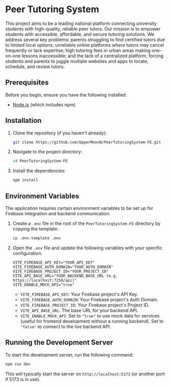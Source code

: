 # Peer Tutoring System

This project aims to be a leading national platform connecting university students with high-quality, reliable peer tutors. Our mission is to empower students with accessible, affordable, and secure tutoring solutions. We address several key problems: parents struggling to find certified tutors due to limited local options; unreliable online platforms where tutors may cancel frequently or lack expertise; high tutoring fees in urban areas making one-on-one lessons inaccessible; and the lack of a centralized platform, forcing students and parents to juggle multiple websites and apps to locate, schedule, and review tutors.

## Prerequisites

Before you begin, ensure you have the following installed:

* [Node.js](https://nodejs.org/) (which includes npm)

## Installation

1. Clone the repository (if you haven't already):

    ```bash
    git clone https://github.com/UpperMoon0/PeerTutoringSystem-FE.git
    ```

2. Navigate to the project directory:

    ```bash
    cd PeerTutoringSystem-FE
    ```

3. Install the dependencies:

    ```bash
    npm install
    ```

## Environment Variables

The application requires certain environment variables to be set up for Firebase integration and backend communication.

1. Create a `.env` file in the root of the `PeerTutoringSystem-FE` directory by copying the template:

    ```bash
    cp .env.template .env
    ```
  
2. Open the `.env` file and update the following variables with your specific configuration:

    ```env
    VITE_FIREBASE_API_KEY="YOUR_API_KEY"
    VITE_FIREBASE_AUTH_DOMAIN="YOUR_AUTH_DOMAIN"
    VITE_FIREBASE_PROJECT_ID="YOUR_PROJECT_ID"
    VITE_API_BASE_URL="YOUR_BACKEND_BASE_URL (e.g. https://localhost:7258/api)"
    VITE_ENABLE_MOCK_API="true" 
    ```

    * `VITE_FIREBASE_API_KEY`: Your Firebase project's API Key.
    * `VITE_FIREBASE_AUTH_DOMAIN`: Your Firebase project's Auth Domain.
    * `VITE_FIREBASE_PROJECT_ID`: Your Firebase project's Project ID.
    * `VITE_API_BASE_URL`: The base URL for your backend API.
    * `VITE_ENABLE_MOCK_API`: Set to `"true"` to use mock data for services (useful for frontend development without a running backend). Set to `"false"` to connect to the live backend API.

## Running the Development Server

To start the development server, run the following command:

```bash
npm run dev
```

This will typically start the server on `http://localhost:5173` (or another port if 5173 is in use).
